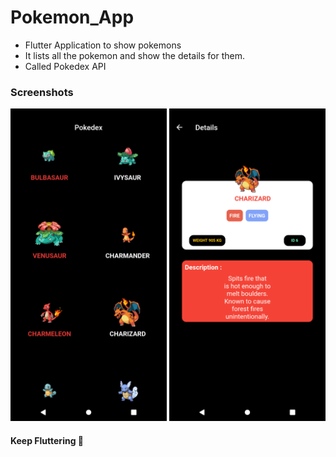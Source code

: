 # Pokemon_App

- Flutter Application to show pokemons
- It lists all the pokemon and show the details for them.
- Called Pokedex API

### Screenshots

<img src="home.png" height="500em" />   <img src="details.png" height="500em" />

#### Keep Fluttering :blue_heart:

